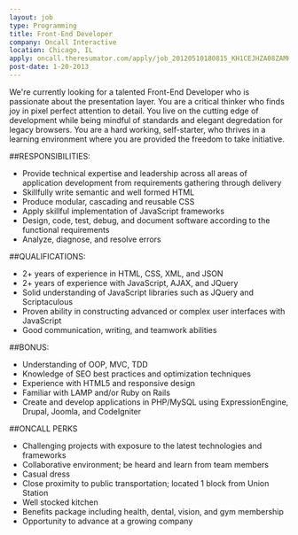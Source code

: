 ```yaml
---
layout: job
type: Programming
title: Front-End Developer
company: Oncall Interactive
location: Chicago, IL
apply: oncall.theresumator.com/apply/job_20120510180815_KH1CEJHZA08ZAMHQ/FrontEnd-Developer.html
post-date: 1-20-2013
--- 
```


We're currently looking for a talented Front-End Developer who is passionate about the presentation layer. You are a critical thinker who finds joy in pixel perfect attention to detail. You live on the cutting edge of development while being mindful of standards and elegant degredation for legacy browsers. You are a hard working, self-starter, who thrives in a learning environment where you are provided the freedom to take initiative. 

##RESPONSIBILITIES:

* Provide technical expertise and leadership across all areas of application development from requirements gathering through delivery
* Skillfully write semantic and well formed HTML
* Produce modular, cascading and reusable CSS
* Apply skillful implementation of JavaScript frameworks
* Design, code, test, debug, and document software according to the functional requirements
* Analyze, diagnose, and resolve errors

##QUALIFICATIONS:

* 2+ years of experience in HTML, CSS, XML, and JSON
* 2+ years of experience with JavaScript, AJAX, and JQuery
* Solid understanding of JavaScript libraries such as JQuery and Scriptaculous
* Proven ability in constructing advanced or complex user interfaces with JavaScript
* Good communication, writing, and teamwork abilities

##BONUS:

* Understanding of OOP, MVC, TDD
* Knowledge of SEO best practices and optimization techniques
* Experience with HTML5 and responsive design
* Familiar with LAMP and/or Ruby on Rails
* Create and develop applications in PHP/MySQL using ExpressionEngine, Drupal, Joomla, and CodeIgniter

##ONCALL PERKS

* Challenging projects with exposure to the latest technologies and frameworks
* Collaborative environment; be heard and learn from team members
* Casual dress
* Close proximity to public transportation; located 1 block from Union Station
* Well stocked kitchen
* Benefits package including health, dental, vision, and gym membership
* Opportunity to advance at a growing company